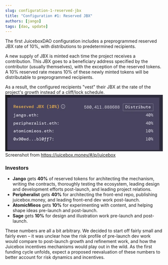```yaml
---
slug: configuration-1-reserved-jbx
title: "Configuration #1: Reserved JBX"
authors: [jango]
tags: [dao, update]
---
```


The first JuiceboxDAO configuration includes a preprogrammed reserved JBX rate of 10%, with distributions to predetermined recipients.

A new supply of JBX is minted each time the project receives a contribution. This JBX goes to a beneficiary address specified by the contributor (usually themselves), with the exception of the reserved tokens. A 10% reserved rate means 10% of these newly minted tokens will be distributable to preprogrammed recipients.

As a result, the configured recipients "vest" their JBX at the rate of the project's growth instead of a cliff/lock schedule.
![](image-6.webp)Screenshot from https://juicebox.money/#/p/juicebox
### Investors

- **Jango** gets **40%** of reserved tokens for architecting the mechanism, writing the contracts, thoroughly testing the ecosystem, leading design and development efforts post-launch, and leading project relations.
- **Peripheralist** gets **40%** for architecting the front-end repo, publishing juicebox.money, and leading front-end dev work post-launch.
- **AtomicMieos** gets **10%** for experimenting with content, and helping shape ideas pre-launch and post-launch.
- **Sage** gets **10%** for design and illustration work pre-launch and post-launch.

These numbers are all a bit arbitrary. We decided to start off fairly small and fairly even – it was unclear how the risk profile of pre-launch dev work would compare to post-launch growth and refinement work, and how the Juicebox incentives mechanisms would play out in the wild. As the first funding cycle unfolds, expect a proposed reevaluation of these numbers to better account for risk dynamics and incentives.
